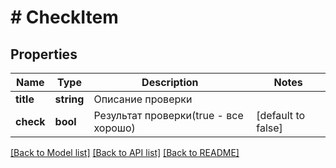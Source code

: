 # # CheckItem

## Properties

Name | Type | Description | Notes
------------ | ------------- | ------------- | -------------
**title** | **string** | Описание проверки |
**check** | **bool** | Результат проверки(true - все хорошо) | [default to false]

[[Back to Model list]](../../README.md#models) [[Back to API list]](../../README.md#endpoints) [[Back to README]](../../README.md)
